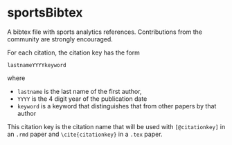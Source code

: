 # sportsBibtex
A bibtex file with sports analytics references.  Contributions from the community are strongly encouraged. 

For each citation, the citation key has the form 

`lastnameYYYYkeyword`

where 

- `lastname` is the last name of the first author, 
- `YYYY` is the 4 digit year of the publication date
- `keyword` is a keyword that distinguishes that from other papers by that author

This citation key is the citation name that will be used with `[@citationkey]` in an `.rmd` paper and `\cite{citationkey}` in a `.tex` paper.

